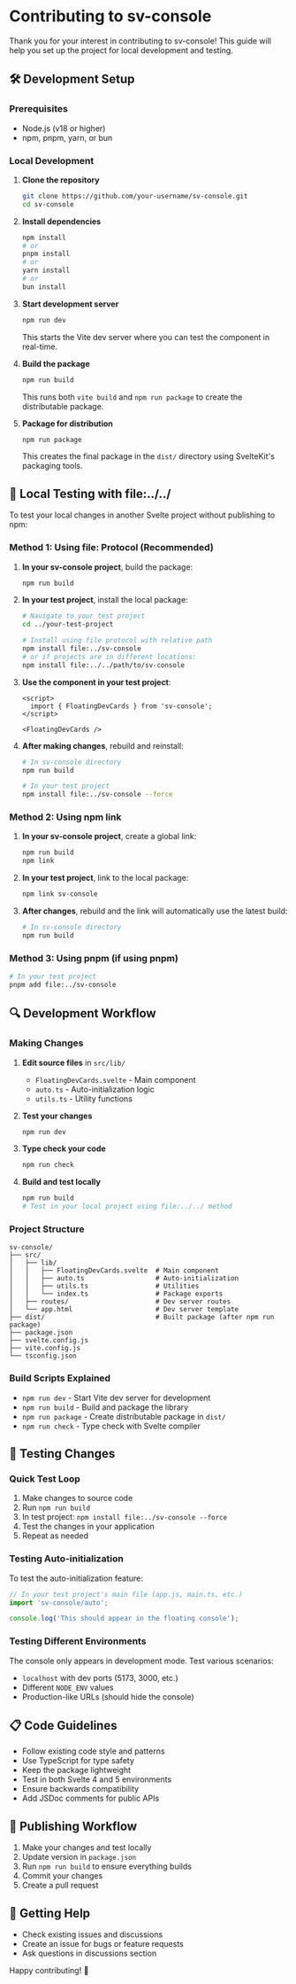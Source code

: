 # Contributing to sv-console

Thank you for your interest in contributing to sv-console! This guide will help you set up the project for local development and testing.

## 🛠️ Development Setup

### Prerequisites

- Node.js (v18 or higher)
- npm, pnpm, yarn, or bun

### Local Development

1. **Clone the repository**
   ```bash
   git clone https://github.com/your-username/sv-console.git
   cd sv-console
   ```

2. **Install dependencies**
   ```bash
   npm install
   # or
   pnpm install
   # or
   yarn install
   # or
   bun install
   ```

3. **Start development server**
   ```bash
   npm run dev
   ```
   This starts the Vite dev server where you can test the component in real-time.

4. **Build the package**
   ```bash
   npm run build
   ```
   This runs both `vite build` and `npm run package` to create the distributable package.

5. **Package for distribution**
   ```bash
   npm run package
   ```
   This creates the final package in the `dist/` directory using SvelteKit's packaging tools.

## 🧪 Local Testing with file:../../

To test your local changes in another Svelte project without publishing to npm:

### Method 1: Using file: Protocol (Recommended)

1. **In your sv-console project**, build the package:
   ```bash
   npm run build
   ```

2. **In your test project**, install the local package:
   ```bash
   # Navigate to your test project
   cd ../your-test-project
   
   # Install using file protocol with relative path
   npm install file:../sv-console
   # or if projects are in different locations:
   npm install file:../../path/to/sv-console
   ```

3. **Use the component in your test project**:
   ```svelte
   <script>
     import { FloatingDevCards } from 'sv-console';
   </script>

   <FloatingDevCards />
   ```

4. **After making changes**, rebuild and reinstall:
   ```bash
   # In sv-console directory
   npm run build
   
   # In your test project
   npm install file:../sv-console --force
   ```

### Method 2: Using npm link

1. **In your sv-console project**, create a global link:
   ```bash
   npm run build
   npm link
   ```

2. **In your test project**, link to the local package:
   ```bash
   npm link sv-console
   ```

3. **After changes**, rebuild and the link will automatically use the latest build:
   ```bash
   # In sv-console directory
   npm run build
   ```

### Method 3: Using pnpm (if using pnpm)

```bash
# In your test project
pnpm add file:../sv-console
```

## 🔍 Development Workflow

### Making Changes

1. **Edit source files** in `src/lib/`
   - `FloatingDevCards.svelte` - Main component
   - `auto.ts` - Auto-initialization logic
   - `utils.ts` - Utility functions

2. **Test your changes**
   ```bash
   npm run dev
   ```

3. **Type check your code**
   ```bash
   npm run check
   ```

4. **Build and test locally**
   ```bash
   npm run build
   # Test in your local project using file:../../ method
   ```

### Project Structure

```
sv-console/
├── src/
│   ├── lib/
│   │   ├── FloatingDevCards.svelte  # Main component
│   │   ├── auto.ts                  # Auto-initialization
│   │   ├── utils.ts                 # Utilities
│   │   └── index.ts                 # Package exports
│   ├── routes/                      # Dev server routes
│   └── app.html                     # Dev server template
├── dist/                            # Built package (after npm run package)
├── package.json
├── svelte.config.js
├── vite.config.js
└── tsconfig.json
```

### Build Scripts Explained

- `npm run dev` - Start Vite dev server for development
- `npm run build` - Build and package the library
- `npm run package` - Create distributable package in `dist/`
- `npm run check` - Type check with Svelte compiler

## 🐛 Testing Changes

### Quick Test Loop

1. Make changes to source code
2. Run `npm run build` 
3. In test project: `npm install file:../sv-console --force`
4. Test the changes in your application
5. Repeat as needed

### Testing Auto-initialization

To test the auto-initialization feature:

```javascript
// In your test project's main file (app.js, main.ts, etc.)
import 'sv-console/auto';

console.log('This should appear in the floating console');
```

### Testing Different Environments

The console only appears in development mode. Test various scenarios:

- `localhost` with dev ports (5173, 3000, etc.)
- Different `NODE_ENV` values
- Production-like URLs (should hide the console)

## 📋 Code Guidelines

- Follow existing code style and patterns
- Use TypeScript for type safety
- Keep the package lightweight
- Test in both Svelte 4 and 5 environments
- Ensure backwards compatibility
- Add JSDoc comments for public APIs

## 🚀 Publishing Workflow

1. Make your changes and test locally
2. Update version in `package.json`
3. Run `npm run build` to ensure everything builds
4. Commit your changes
5. Create a pull request

## 🤝 Getting Help

- Check existing issues and discussions
- Create an issue for bugs or feature requests
- Ask questions in discussions section

Happy contributing! 🎉